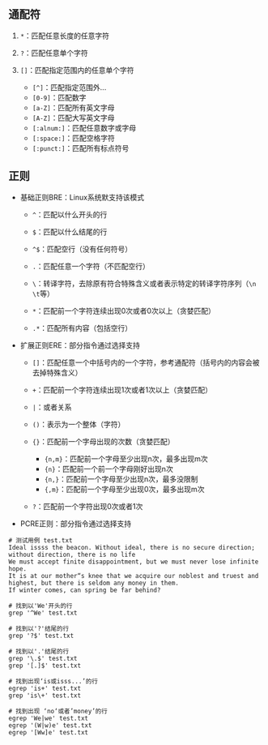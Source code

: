 ## 通配符

1. `*`：匹配任意长度的任意字符

2. `?`：匹配任意单个字符

3. `[]`：匹配指定范围内的任意单个字符

   - `[^]`：匹配指定范围外...
   - `[0-9]`：匹配数字
   - `[a-Z]`：匹配所有英文字母
   - `[A-Z]`：匹配大写英文字母
   - `[:alnum:]`：匹配任意数字或字母
   - `[:space:]`：匹配空格字符
   - `[:punct:]`：匹配所有标点符号

## 正则

- 基础正则BRE：Linux系统默支持该模式

  - `^`：匹配以什么开头的行

  - `$`：匹配以什么结尾的行

  - `^$`：匹配空行（没有任何符号）
  - `.`：匹配任意一个字符（不匹配空行）
  - `\`：转译字符，去除原有符合特殊含义或者表示特定的转译字符序列（`\n \t`等）

  - `*`：匹配前一个字符连续出现0次或者0次以上（贪婪匹配）
  - `.*`：匹配所有内容（包括空行）

- 扩展正则ERE：部分指令通过选择支持

  - `[]`：匹配任意一个中括号内的一个字符，参考通配符（括号内的内容会被去掉特殊含义）

  - `+`：匹配前一个字符连续出现1次或者1次以上（贪婪匹配）
  - `|`：或者关系
  - `()`：表示为一个整体（字符）
  - `{}`：匹配前一个字母出现的次数（贪婪匹配）
    - `{n,m}`：匹配前一个字母至少出现n次，最多出现m次
    - `{n}`：匹配前一个前一个字母刚好出现n次
    - `{n,}`：匹配前一个字母至少出现n次，最多没限制
    - `{,m}`：匹配前一个字母至少出现0次，最多出现m次
  - `?`：匹配前一个字符出现0次或者1次

- PCRE正则：部分指令通过选择支持

```shell
# 测试用例 test.txt
Ideal issss the beacon. Without ideal, there is no secure direction; without direction, there is no life 
We must accept finite disappointment, but we must never lose infinite hope.
It is at our mother“s knee that we acquire our noblest and truest and highest, but there is seldom any money in them.
If winter comes, can spring be far behind?

# 找到以'We'开头的行
grep '^We' test.txt

# 找到以'?'结尾的行
grep '?$' test.txt

# 找到以'.'结尾的行
grep '\.$' test.txt
grep '[.]$' test.txt

# 找到出现‘is或isss...’的行
egrep 'is+' test.txt
grep 'is\+' test.txt

# 找到出现 ‘no‘或者’money’的行
egrep 'We|we' test.txt
egrep '(W|w)e' test.txt
egrep '[Ww]e' test.txt
```


